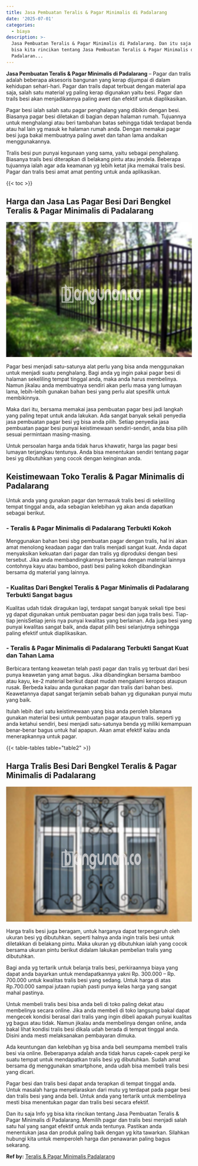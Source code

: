 ```yaml
---
title: Jasa Pembuatan Teralis & Pagar Minimalis di Padalarang
date: '2025-07-01'
categories:
  - biaya
description: >-
  Jasa Pembuatan Teralis & Pagar Minimalis di Padalarang. Dan itu saja Info yg
  bisa kita rincikan tentang Jasa Pembuatan Teralis & Pagar Minimalis di
  Padalaran...
---
```


**Jasa Pembuatan Teralis & Pagar Minimalis di Padalarang** – Pagar dan tralis adalah beberapa aksesoris bangunan yang kerap dijumpai di dalam kehidupan sehari-hari. Pagar dan trails dapat terbuat dengan material apa saja, salah satu material yg paling kerap digunakan yaitu besi. Pagar dan trails besi akan menjadikannya paling awet dan efektif untuk diaplikasikan.

Pagar besi ialah salah satu pagar penghalang yang dibikin dengan besi. Biasanya pagar besi diletakan di bagian depan halaman rumah. Tujuannya untuk menghalangi atau beri tambahan batas sehingga tidak terdapat benda atau hal lain yg masuk ke halaman rumah anda. Dengan memakai pagar besi juga bakal membuatnya paling awet dan tahan lama andaikan menggunakannya.

Tralis besi pun punyai kegunaan yang sama, yaitu sebagai penghalang. Biasanya trails besi diterapkan di belakang pintu atau jendela. Beberapa tujuannya ialah agar ada keamanan yg lebih ketat jika memakai tralis besi. Pagar dan tralis besi amat amat penting untuk anda aplikasikan.

{{< toc >}}

## Harga dan Jasa Las Pagar Besi Dari Bengkel Teralis & Pagar Minimalis di Padalarang

![Jasa Pembuatan Teralis & Pagar Minimalis di Padalarang](/images/pagar-minimalis-murah-30.png)

Pagar besi menjadi satu-satunya alat perlu yang bisa anda menggunakan untuk menjadi suatu penghalang. Bagi anda yg ingin pakai pagar besi di halaman sekeliling tempat tinggal anda, maka anda harus membelinya. Namun jikalau anda membuatnya sendiri akan perlu masa yang lumayan lama, lebih-lebih gunakan bahan besi yang perlu alat spesifik untuk membikinnya.

Maka dari itu, bersama memakai jasa pembuatan pagar besi jadi langkah yang paling tepat untuk anda lakukan. Ada sangat banyak sekali penyedia jasa pembuatan pagar besi yg bisa anda pilih. Setiap penyedia jasa pembuatan pagar besi punyai keistimewaan sendiri-sendiri, anda bisa pilih sesuai permintaan masing-masing.

Untuk persoalan harga anda tidak harus khawatir, harga las pagar besi lumayan terjangkau tentunya. Anda bisa menentukan sendiri tentang pagar besi yg dibutuhkan yang cocok dengan keinginan anda.

## Keistimewaan Toko Teralis & Pagar Minimalis di Padalarang

Untuk anda yang gunakan pagar dan termasuk tralis besi di sekeliling tempat tinggal anda, ada sebagian kelebihan yg akan anda dapatkan sebagai berikut.

### \- Teralis & Pagar Minimalis di Padalarang Terbukti Kokoh

Menggunakan bahan besi sbg pembuatan pagar dengan tralis, hal ini akan amat menolong keadaan pagar dan tralis menjadi sangat kuat. Anda dapat menyaksikan kekuatan dari pagar dan tralis yg diproduksi dengan besi tersebut. Jika anda membandingkannya bersama dengan material lainnya contohnya kayu atau bamboo, pasti besi paling kokoh dibandingkan bersama dg material yang lainnya.

### \- Kualitas Dari Bengkel Teralis & Pagar Minimalis di Padalarang Terbukti Sangat bagus

Kualitas udah tidak diragukan lagi, terdapat sangat banyak sekali tipe besi yg dapat digunakan untuk pembuatan pagar besi dan juga tralis besi. Tiap-tiap jenisSetiap jenis nya punyai kwalitas yang berlainan. Ada juga besi yang punyai kwalitas sangat baik, anda dapat pilih besi selanjutnya sehingga paling efektif untuk diaplikasikan.

### \- Teralis & Pagar Minimalis di Padalarang Terbukti Sangat Kuat dan Tahan Lama

Berbicara tentang keawetan telah pasti pagar dan tralis yg terbuat dari besi punya keawetan yang amat bagus. Jika dibandingkan bersama bamboo atau kayu, ke-2 material berikut dapat mudah mengalami keropos ataupun rusak. Berbeda kalau anda gunakan pagar dan tralis dari bahan besi. Keawetannya dapat sangat terjamin sebab bahan yg digunakan punyai mutu yang baik.

Itulah lebih dari satu keistimewaan yang bisa anda peroleh bilamana gunakan material besi untuk pembuatan pagar ataupun tralis. seperti yg anda ketahui sendiri, besi menjadi satu-satunya benda yg miliki kemampuan benar-benar bagus untuk hal apapun. Akan amat efektif kalau anda menerapkannya untuk pagar.

{{< table-tables table="table2" >}}

## Harga Tralis Besi Dari Bengkel Teralis & Pagar Minimalis di Padalarang

![Jasa Pembuatan Teralis & Pagar Minimalis di Padalarang](/images/teralis-minimalis-murah-26.png)

Harga tralis besi juga beragam, untuk harganya dapat terpengaruh oleh ukuran besi yg dibutuhkan. seperti halnya anda ingin tralis besi untuk diletakkan di belakang pintu. Maka ukuran yg dibutuhkan ialah yang cocok bersama ukuran pintu berikut didalam lakukan pembelian tralis yang dibutuhkan.

Bagi anda yg tertarik untuk belanja tralis besi, perkiraannya biaya yang dapat anda bayarkan untuk mendapatkannya yakni Rp. 300.000 – Rp. 700.000 untuk kwalitas tralis besi yang sedang. Untuk harga di atas Rp.700.000 sampai jutaan rupiah pasti punya kelas harga yang sangat mahal pastinya.

Untuk membeli tralis besi bisa anda beli di toko paling dekat atau membelinya secara online. Jika anda membeli di toko langsung bakal dapat mengecek kondisi berasal dari tralis yang ingin dibeli apakah punyai kualitas yg bagus atau tidak. Namun jikalau anda membelinya dengan online, anda bakal lihat kondisi tralis besi dikala udah berada di tempat tinggal anda. Disini anda mesti melaksanakan pembayaran dimuka.

Ada keuntungan dan kelebihan yg bisa anda beli seumpama membeli tralis besi via online. Beberapanya adalah anda tidak harus capek-capek pergi ke suatu tempat untuk mendapatkan tralis besi yg dibutuhkan. Sudah amat bersama dg menggunakan smartphone, anda udah bisa membeli tralis besi yang dicari.

Pagar besi dan tralis besi dapat anda terapkan di tempat tinggal anda. Untuk masalah harga menyelaraskan dari mutu yg terdapat pada pagar besi dan tralis besi yang anda beli. Untuk anda yang tertarik untuk membelinya mesti bisa menentukan pagar dan tralis besi secara efektif.

Dan itu saja Info yg bisa kita rincikan tentang Jasa Pembuatan Teralis & Pagar Minimalis di Padalarang. Memilih pagar dan tralis besi menjadi salah satu hal yang sangat efektif untuk anda tentunya. Pastikan anda menentukan jasa dan produk paling baik dengan yg kita tawarkan. Silahkan hubungi kita untuk memperoleh harga dan penawaran paling bagus sekarang.

**Ref by:** [Teralis & Pagar Minimalis Padalarang](https://id.wikipedia.org/wiki/Teralis)
